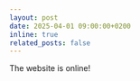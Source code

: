 ```yaml
---
layout: post
date: 2025-04-01 09:00:00+0200
inline: true
related_posts: false
---
```


The website is online!


